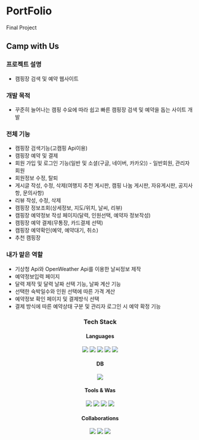 # PortFolio
Final Project

## Camp with Us

### 프로젝트 설명
- 캠핑장 검색 및 예약 웹사이트

### 개발 목적
- 꾸준히 늘어나는 캠핑 수요에 따라 쉽고 빠른 캠핑장 검색 및 예약을 돕는 사이트 개발

### 전체 기능
- 캠핑장 검색기능(고캠핑 Api이용)
- 캠핑장 예약 및 결제
- 회원 가입 및 로그인 기능(일반 및 소셜(구글, 네이버, 카카오)) - 일반회원, 관리자 회원
- 회원정보 수정, 탈퇴
- 게시글 작성, 수정, 삭제(여행지 추천 게시판, 캠핑 나눔 게시판, 자유게시판, 공지사항, 문의사항)
- 리뷰 작성, 수정, 삭제
- 캠핑장 정보조회(상세정보, 지도/위치, 날씨, 리뷰)
- 캠핑장 예약정보 작성 페이지(달력, 인원선택, 예약자 정보작성)
- 캠핑장 예약 결제(무통장, 카드결제 선택)
- 캠핑장 예약확인(예약, 예약대기, 취소)
- 추천 캠핑장


### 내가 맡은 역할
- 기상청 Api와 OpenWeather Api를 이용한 날씨정보 제작
- 예약정보입력 페이지
- 달력 제작 및 달력 날짜 선택 기능, 날짜 계산 기능
- 선택한 숙박일수와 인원 선택에 따른 가격 계산
- 예약정보 확인 페이지 및 결제방식 선택
- 결제 방식에 따른 예약상태 구분 및 관리자 로그인 시 예약 확정 기능

<div align="center">
    	<h3>Tech Stack</h3>
	<h4>Languages</h4>
	<img src="https://img.shields.io/badge/Java-007396?style=flat&logo=Java&logoColor=white" />
	<img src="https://img.shields.io/badge/HTML5-E34F26?style=flat&logo=HTML5&logoColor=white" />
	<img src="https://img.shields.io/badge/CSS3-1572B6?style=flat&logo=CSS3&logoColor=white" />
	<img src="https://img.shields.io/badge/javascript-F7DF1E?style=flat&logo=javascript&logoColor=white" />
	<img src="https://img.shields.io/badge/jQuery-0769AD?style=flat&logo=jquery&logoColor=white" />
</div>
<div align="center">
	<h4>DB</h4>
    <img src="https://img.shields.io/badge/Oracle SQL-F80000?style=flat&logo=oracle&logoColor=white" />
</div>
<div align="center">
 	<h4>Tools & Was</h4>
    <img src="https://img.shields.io/badge/Spring-6DB33F?style=flat&logo=spring&logoColor=white" />
    <img src="https://img.shields.io/badge/eclipseIDE-2C2255?style=flat&logo=eclipseide&logoColor=white" />
    <img src="https://img.shields.io/badge/Visual Studio Code-007ACC?style=flat&logo=visualstudiocode&logoColor=white" />
    <img src="https://img.shields.io/badge/Tomcat-F8DC75?style=flat&logo=apachetomcat&logoColor=white" />
</div>
<div align="center">
	<h4>Collaborations</h4>
    <img src="https://img.shields.io/badge/amazon AWS-232F3E?style=flat&logo=amazonaws&logoColor=white"/>
    <img src="https://img.shields.io/badge/Maven-C71A36?style=flat&logo=apachemaven&logoColor=white" />
	<img src="https://img.shields.io/badge/GitHub-181717?style=flat&logo=github&logoColor=white" />
</div>



  
